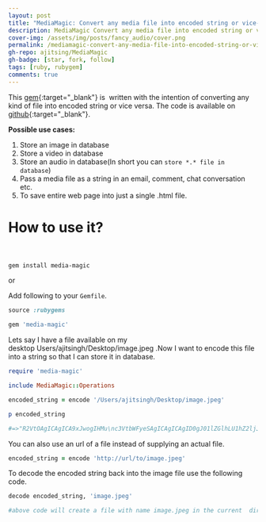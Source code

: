 ```yaml
---
layout: post
title: "MediaMagic: Convert any media file into encoded string or vice-versa"
description: MediaMagic Convert any media file into encoded string or vice-versa. Its a very small ruby gem. We will discuss how to use it to encode and decode.
cover-img: /assets/img/posts/fancy_audio/cover.png
permalink: /mediamagic-convert-any-media-file-into-encoded-string-or-vice-versa/
gh-repo: ajitsing/MediaMagic
gh-badge: [star, fork, follow]
tags: [ruby, rubygem]
comments: true
---
```


This [gem](https://rubygems.org/gems/media-magic){:target="_blank"} is  written with the intention of converting any kind of file into encoded string or vice versa. The code is available on [github](https://github.com/ajitsing/MediaMagic){:target="_blank"}.

**Possible use cases:**

1. Store an image in database
2. Store a video in database
3. Store an audio in database(In short you can `store *.* file in database`)
4. Pass a media file as a string in an email, comment, chat conversation etc.
5. To save entire web page into just a single .html file.

# How to use it?<br><br>

```bash
gem install media-magic
```

or

Add following to your `Gemfile`.

```ruby
source :rubygems

gem 'media-magic'
```

Lets say I have a file available on my desktop Users/ajitsingh/Desktop/image.jpeg .Now I want to encode this file into a string so that I can store it in database.

```ruby
require 'media-magic'

include MediaMagic::Operations

encoded_string = encode '/Users/ajitsingh/Desktop/image.jpeg'

p encoded_string

#=>"R2VtOAgICAgICA9xJwogIHMu\nc3VtbWFyeSAgICAgICAgID0gJ01lZGlhLU1hZ2ljJwogIHMuZGVzY3JpG9yIHRvIGNvbnZlcnQgYW55IHR5cGUgb2Yg\nbWVkaWCAgICA9ICdqZWV0c2luZ2guYWppdEBnYW1pbC5jb9tZWRpYS1tYWdpYy5yYiddCiAgcy5s\naWNlbnNlICAgICAgICAgPSAnTUlUJwplbmQK\n"
```

You can also use an url of a file instead of supplying an actual file.

```ruby
encoded_string = encode 'http://url/to/image.jpeg'
```

To decode the encoded string back into the image file use the following code.

```ruby
decode encoded_string, 'image.jpeg'

#above code will create a file with name image.jpeg in the current  directory.
```
<br>

